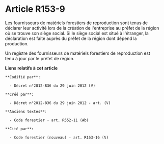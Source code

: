 # Article R153-9

Les fournisseurs de matériels forestiers de reproduction sont tenus de déclarer leur activité lors de la création de
l'entreprise au préfet de la région où se trouve son siège social. Si le siège social est situé à l'étranger, la déclaration
est faite auprès du préfet de la région dont dépend la production.

Un registre des fournisseurs de matériels forestiers de reproduction est tenu à jour par le préfet de région.

**Liens relatifs à cet article**

	**Codifié par**:

	  - Décret n°2012-836 du 29 juin 2012 (V)

	**Créé par**:

	  - Décret n°2012-836 du 29 juin 2012 - art. (V)

	**Anciens textes**:

	  - Code forestier - art. R552-11 (Ab)

	**Cité par**:

	  - Code forestier (nouveau) - art. R163-16 (V)
